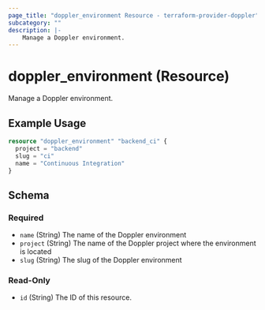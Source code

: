 ```yaml
---
page_title: "doppler_environment Resource - terraform-provider-doppler"
subcategory: ""
description: |-
	Manage a Doppler environment.
---
```


# doppler_environment (Resource)

Manage a Doppler environment.

## Example Usage

```terraform
resource "doppler_environment" "backend_ci" {
  project = "backend"
  slug = "ci"
  name = "Continuous Integration"
}
```

<!-- schema generated by tfplugindocs -->
## Schema

### Required

- `name` (String) The name of the Doppler environment
- `project` (String) The name of the Doppler project where the environment is located
- `slug` (String) The slug of the Doppler environment

### Read-Only

- `id` (String) The ID of this resource.
